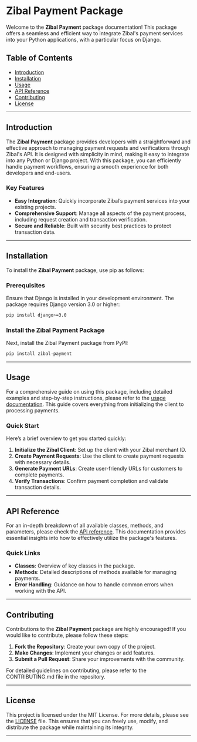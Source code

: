 # Zibal Payment Package

Welcome to the **Zibal Payment** package documentation! This package offers a seamless and efficient way to integrate Zibal's payment services into your Python applications, with a particular focus on Django.

## Table of Contents

- [Introduction](#introduction)
- [Installation](#installation)
- [Usage](#usage)
- [API Reference](#api-reference)
- [Contributing](#contributing)
- [License](#license)

---

## Introduction

The **Zibal Payment** package provides developers with a straightforward and effective approach to managing payment requests and verifications through Zibal's API. It is designed with simplicity in mind, making it easy to integrate into any Python or Django project. With this package, you can efficiently handle payment workflows, ensuring a smooth experience for both developers and end-users.

### Key Features

- **Easy Integration**: Quickly incorporate Zibal’s payment services into your existing projects.
- **Comprehensive Support**: Manage all aspects of the payment process, including request creation and transaction verification.
- **Secure and Reliable**: Built with security best practices to protect transaction data.

---

## Installation

To install the **Zibal Payment** package, use pip as follows:

### Prerequisites

Ensure that Django is installed in your development environment. The package requires Django version 3.0 or higher:

```bash
pip install django>=3.0
```

### Install the Zibal Payment Package

Next, install the Zibal Payment package from PyPI:

```bash
pip install zibal-payment
```

---

## Usage

For a comprehensive guide on using this package, including detailed examples and step-by-step instructions, please refer to the [usage documentation](usage.md). This guide covers everything from initializing the client to processing payments.

### Quick Start

Here’s a brief overview to get you started quickly:

1. **Initialize the Zibal Client**: Set up the client with your Zibal merchant ID.
2. **Create Payment Requests**: Use the client to create payment requests with necessary details.
3. **Generate Payment URLs**: Create user-friendly URLs for customers to complete payments.
4. **Verify Transactions**: Confirm payment completion and validate transaction details.

---

## API Reference

For an in-depth breakdown of all available classes, methods, and parameters, please check the [API reference](api_reference.md). This documentation provides essential insights into how to effectively utilize the package's features.

### Quick Links

- **Classes**: Overview of key classes in the package.
- **Methods**: Detailed descriptions of methods available for managing payments.
- **Error Handling**: Guidance on how to handle common errors when working with the API.

---

## Contributing

Contributions to the **Zibal Payment** package are highly encouraged! If you would like to contribute, please follow these steps:

1. **Fork the Repository**: Create your own copy of the project.
2. **Make Changes**: Implement your changes or add features.
3. **Submit a Pull Request**: Share your improvements with the community.

For detailed guidelines on contributing, please refer to the CONTRIBUTING.md file in the repository.

---

## License

This project is licensed under the MIT License. For more details, please see the [LICENSE](LICENSE) file. This ensures that you can freely use, modify, and distribute the package while maintaining its integrity.

---
